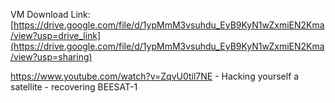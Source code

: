 VM Download Link: [https://drive.google.com/file/d/1ypMmM3vsuhdu_EyB9KyN1wZxmiEN2Kma/view?usp=drive_link](https://drive.google.com/file/d/1ypMmM3vsuhdu_EyB9KyN1wZxmiEN2Kma/view?usp=sharing)





https://www.youtube.com/watch?v=ZqvU0til7NE - Hacking yourself a satellite - recovering BEESAT-1
